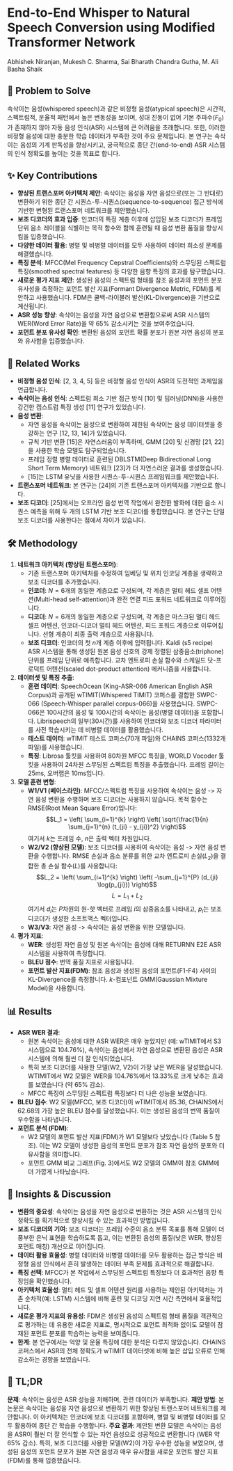 # End-to-End Whisper to Natural Speech Conversion using Modified Transformer Network
Abhishek Niranjan, Mukesh C. Sharma, Sai Bharath Chandra Gutha, M. Ali Basha Shaik

## 🧩 Problem to Solve
속삭이는 음성(whispered speech)과 같은 비정형 음성(atypical speech)은 시간적, 스펙트럼적, 운율적 패턴에서 높은 변동성을 보이며, 성대 진동이 없어 기본 주파수($F_0$)가 존재하지 않아 자동 음성 인식(ASR) 시스템에 큰 어려움을 초래합니다. 또한, 이러한 비정형 음성에 대한 충분한 학습 데이터가 부족한 것이 주요 문제입니다. 본 연구는 속삭이는 음성의 기계 판독성을 향상시키고, 궁극적으로 종단 간(end-to-end) ASR 시스템의 인식 정확도를 높이는 것을 목표로 합니다.

## ✨ Key Contributions
*   **향상된 트랜스포머 아키텍처 제안**: 속삭이는 음성을 자연 음성으로(또는 그 반대로) 변환하기 위한 종단 간 시퀀스-투-시퀀스(sequence-to-sequence) 접근 방식에 기반한 변형된 트랜스포머 네트워크를 제안했습니다.
*   **보조 디코더의 효과 입증**: 인코더의 특정 계층 이후에 삽입된 보조 디코더가 프레임 단위 음소 레이블을 식별하는 목적 함수와 함께 훈련될 때 음성 변환 품질을 향상시킴을 입증했습니다.
*   **다양한 데이터 활용**: 병렬 및 비병렬 데이터를 모두 사용하여 데이터 희소성 문제를 해결했습니다.
*   **특징 분석**: MFCC(Mel Frequency Cepstral Coefficients)와 스무딩된 스펙트럼 특징(smoothed spectral features) 등 다양한 음향 특징의 효과를 탐구했습니다.
*   **새로운 평가 지표 제안**: 생성된 음성의 스펙트럼 형태를 참조 음성과의 포먼트 분포 유사성을 측정하는 포먼트 발산 지표(Formant Divergence Metric, FDM)를 제안하고 사용했습니다. FDM은 쿨백-라이블러 발산(KL-Divergence)을 기반으로 계산됩니다.
*   **ASR 성능 향상**: 속삭이는 음성을 자연 음성으로 변환함으로써 ASR 시스템의 WER(Word Error Rate)을 약 65% 감소시키는 것을 보여주었습니다.
*   **포먼트 분포 유사성 확인**: 변환된 음성의 포먼트 확률 분포가 원본 자연 음성의 분포와 유사함을 입증했습니다.

## 📎 Related Works
*   **비정형 음성 인식**: [2, 3, 4, 5] 등은 비정형 음성 인식이 ASR의 도전적인 과제임을 언급합니다.
*   **속삭이는 음성 인식**: 스펙트럼 희소 기반 접근 방식 [10] 및 딥러닝(DNN)을 사용한 강건한 켑스트럼 특징 생성 [11] 연구가 있었습니다.
*   **음성 변환**:
    *   자연 음성을 속삭이는 음성으로 변환하여 제한된 속삭이는 음성 데이터셋을 증강하는 연구 [12, 13, 14]가 있었습니다.
    *   규칙 기반 변환 [15]은 자연스러움이 부족하며, GMM [20] 및 신경망 [21, 22]을 사용한 학습 모델도 탐구되었습니다.
    *   프레임 정렬 병렬 데이터로 훈련된 DBLSTM(Deep Bidirectional Long Short Term Memory) 네트워크 [23]가 더 자연스러운 결과를 생성했습니다.
    *   [15]는 LSTM 유닛을 사용한 시퀀스-투-시퀀스 프레임워크를 제안했습니다.
*   **트랜스포머 네트워크**: 본 연구는 [24]의 기존 트랜스포머 아키텍처를 기반으로 합니다.
*   **보조 디코더**: [25]에서는 오프라인 음성 번역 작업에서 완전한 발화에 대한 음소 시퀀스 예측을 위해 두 개의 LSTM 기반 보조 디코더를 통합했습니다. 본 연구는 단일 보조 디코더를 사용한다는 점에서 차이가 있습니다.

## 🛠️ Methodology
1.  **네트워크 아키텍처 (향상된 트랜스포머)**:
    *   기존 트랜스포머 아키텍처를 수정하여 임베딩 및 위치 인코딩 계층을 생략하고 보조 디코더를 추가했습니다.
    *   **인코더**: $N=6$개의 동일한 계층으로 구성되며, 각 계층은 멀티 헤드 셀프 어텐션(Multi-head self-attention)과 완전 연결 피드 포워드 네트워크로 이루어집니다.
    *   **디코더**: $N=6$개의 동일한 계층으로 구성되며, 각 계층은 마스크된 멀티 헤드 셀프 어텐션, 인코더-디코더 멀티 헤드 어텐션, 피드 포워드 계층으로 이루어집니다. 선형 계층이 최종 출력 계층으로 사용됩니다.
    *   **보조 디코더**: 인코더의 첫 $n$개 계층 이후에 입력됩니다. Kaldi (s5 recipe) ASR 시스템을 통해 생성된 원본 음성 신호의 강제 정렬된 삼중음소(triphone) 단위를 프레임 단위로 예측합니다. 교차 엔트로피 손실 함수와 스케일드 닷-프로덕트 어텐션(scaled dot-product attention) 메커니즘을 사용합니다.
2.  **데이터셋 및 특징 추출**:
    *   **훈련 데이터**: SpeechOcean (King-ASR-066 American English ASR Corpus)과 공개된 wTIMIT(Whispered TIMIT) 코퍼스를 결합한 SWPC-066 (Speech-Whisper parallel corpus-066)을 사용했습니다. SWPC-066은 100시간의 음성 및 100시간의 속삭이는 음성(병렬 데이터)을 포함합니다. Librispeech의 일부(30시간)를 사용하여 인코더와 보조 디코더 파라미터를 사전 학습시키는 데 비병렬 데이터를 활용했습니다.
    *   **테스트 데이터**: wTIMIT 테스트 코퍼스(70개 파일)와 CHAINS 코퍼스(1332개 파일)를 사용했습니다.
    *   **특징**: Librosa 툴킷을 사용하여 80차원 MFCC 특징을, WORLD Vocoder 툴킷을 사용하여 24차원 스무딩된 스펙트럼 특징을 추출했습니다. 프레임 길이는 25ms, 오버랩은 10ms입니다.
3.  **모델 훈련 변형**:
    *   **W1/V1 (베이스라인)**: MFCC/스펙트럼 특징을 사용하여 속삭이는 음성 -> 자연 음성 변환을 수행하며 보조 디코더는 사용하지 않습니다. 목적 함수는 RMSE(Root Mean Square Error)입니다:
        $$L_1 = \left( \sum_{i=1}^{k} \right) \left( \sqrt{\frac{1}{n} \sum_{j=1}^{n} (t_{ji} - y_{ji})^2} \right)$$
        여기서 $k$는 프레임 수, $n$은 출력 벡터 차원입니다.
    *   **W2/V2 (향상된 모델)**: 보조 디코더를 사용하여 속삭이는 음성 -> 자연 음성 변환을 수행합니다. RMSE 손실과 음소 분류를 위한 교차 엔트로피 손실($L_2$)을 결합한 총 손실 함수($L$)를 사용합니다:
        $$L_2 = \left( \sum_{i=1}^{k} \right) \left( -\sum_{j=1}^{P} (d_{ji} \log(p_{ji})) \right)$$
        $$L = L_1 + L_2$$
        여기서 $d_i$는 $P$차원의 원-핫 벡터로 프레임 $i$의 삼중음소를 나타내고, $p_i$는 보조 디코더가 생성한 소프트맥스 벡터입니다.
    *   **W3/V3**: 자연 음성 -> 속삭이는 음성 변환을 위한 모델입니다.
4.  **평가 지표**:
    *   **WER**: 생성된 자연 음성 및 원본 속삭이는 음성에 대해 RETURNN E2E ASR 시스템을 사용하여 측정합니다.
    *   **BLEU 점수**: 번역 품질 지표로 사용됩니다.
    *   **포먼트 발산 지표(FDM)**: 참조 음성과 생성된 음성의 포먼트(F1-F4) 사이의 KL-Divergence를 측정합니다. $k$-컴포넌트 GMM(Gaussian Mixture Model)을 사용합니다.

## 📊 Results
*   **ASR WER 결과**:
    *   원본 속삭이는 음성에 대한 ASR WER은 매우 높았지만 (예: wTIMIT에서 S3 시스템으로 104.76%), 속삭이는 음성에서 자연 음성으로 변환된 음성은 ASR 시스템에 의해 훨씬 더 잘 인식되었습니다.
    *   특히 보조 디코더를 사용한 모델(W2, V2)이 가장 낮은 WER을 달성했습니다. WTIMIT에서 W2 모델은 WER을 104.76%에서 13.33%로 크게 낮추는 효과를 보였습니다 (약 65% 감소).
    *   MFCC 특징이 스무딩된 스펙트럼 특징보다 더 나은 성능을 보였습니다.
*   **BLEU 점수**: W2 모델(MFCC, 보조 디코더)이 wTIMIT에서 85.36, CHAINS에서 62.68의 가장 높은 BLEU 점수를 달성했습니다. 이는 생성된 음성의 번역 품질이 우수함을 나타냅니다.
*   **포먼트 분석 (FDM)**:
    *   W2 모델의 포먼트 발산 지표(FDM)가 W1 모델보다 낮았습니다 (Table 5 참조). 이는 W2 모델이 생성한 음성의 포먼트 분포가 참조 자연 음성의 분포와 더 유사함을 의미합니다.
    *   포먼트 GMM 비교 그래프(Fig. 3)에서도 W2 모델의 GMM이 참조 GMM에 더 가깝게 나타났습니다.

## 🧠 Insights & Discussion
*   **변환의 중요성**: 속삭이는 음성을 자연 음성으로 변환하는 것은 ASR 시스템의 인식 정확도를 획기적으로 향상시킬 수 있는 효과적인 방법입니다.
*   **보조 디코더의 기여**: 보조 디코더는 프레임 수준의 음소 분류 목표를 통해 모델이 더 풍부한 은닉 표현을 학습하도록 돕고, 이는 변환된 음성의 품질(낮은 WER, 향상된 포먼트 매칭) 개선으로 이어집니다.
*   **데이터 활용 효율성**: 병렬 데이터와 비병렬 데이터를 모두 활용하는 접근 방식은 비정형 음성 인식에서 흔히 발생하는 데이터 부족 문제를 효과적으로 해결합니다.
*   **특징 선택**: MFCC가 본 작업에서 스무딩된 스펙트럼 특징보다 더 효과적인 음향 특징임을 확인했습니다.
*   **아키텍처 효율성**: 멀티 헤드 및 셀프 어텐션 원리를 사용하는 제안된 아키텍처는 기존 순차적(예: LSTM) 시스템에 비해 훈련 및 디코딩 지연 시간 측면에서 효율적입니다.
*   **새로운 평가 지표의 유용성**: FDM은 생성된 음성의 스펙트럼 형태 품질을 객관적으로 평가하는 데 유용한 새로운 지표로, 명시적으로 포먼트 최적화 없이도 모델이 잠재된 포먼트 분포를 학습하는 능력을 보여줍니다.
*   **한계**: 본 연구에서는 억양 및 운율 특징에 대한 분석은 다루지 않았습니다. CHAINS 코퍼스에서 ASR의 전체 정확도가 wTIMIT 데이터셋에 비해 높은 삽입 오류로 인해 감소하는 경향을 보였습니다.

## 📌 TL;DR
**문제**: 속삭이는 음성은 ASR 성능을 저해하며, 관련 데이터가 부족합니다.
**제안 방법**: 본 논문은 속삭이는 음성을 자연 음성으로 변환하기 위한 향상된 트랜스포머 네트워크를 제안합니다. 이 아키텍처는 인코더에 보조 디코더를 포함하며, 병렬 및 비병렬 데이터를 모두 활용하여 종단 간 학습을 수행합니다.
**주요 결과**: 제안된 변환 모델은 속삭이는 음성을 ASR이 훨씬 더 잘 인식할 수 있는 자연 음성으로 성공적으로 변환합니다 (WER 약 65% 감소). 특히, 보조 디코더를 사용한 모델(W2)이 가장 우수한 성능을 보였으며, 생성된 음성의 포먼트 분포가 원본 자연 음성과 매우 유사함을 새로운 포먼트 발산 지표(FDM)를 통해 입증했습니다.